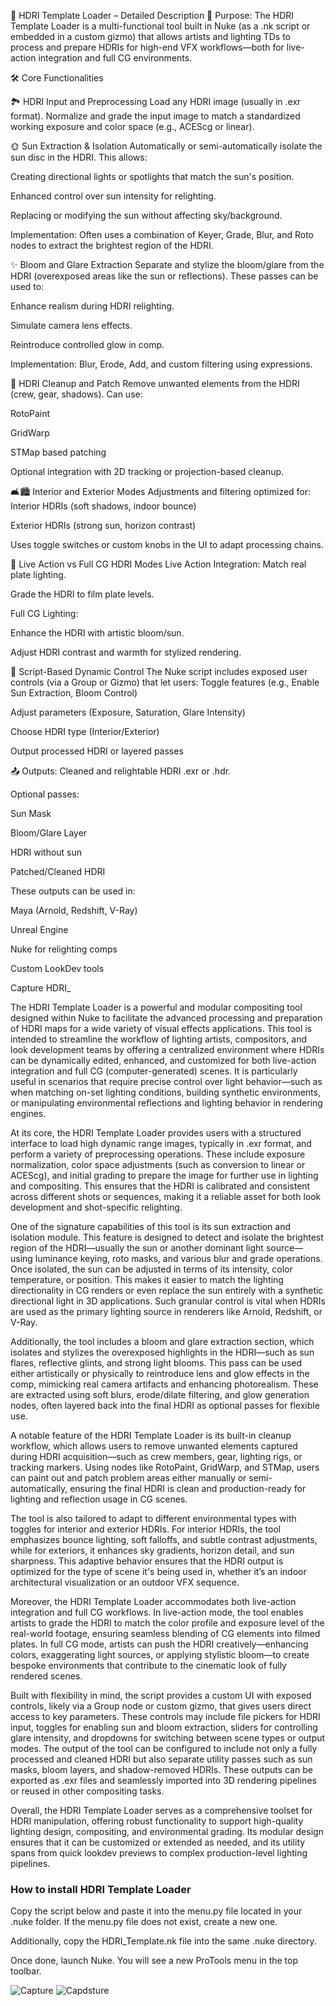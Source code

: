 
🔧 HDRI Template Loader – Detailed Description
📌 Purpose:
The HDRI Template Loader is a multi-functional tool built in Nuke (as a .nk script or embedded in a custom gizmo) that allows artists and lighting TDs to process and prepare HDRIs for high-end VFX workflows—both for live-action integration and full CG environments.

🛠️ Core Functionalities

🏞️ HDRI Input and Preprocessing
Load any HDRI image (usually in .exr format).
Normalize and grade the input image to match a standardized working exposure and color space (e.g., ACEScg or linear).

🌞 Sun Extraction & Isolation
Automatically or semi-automatically isolate the sun disc in the HDRI.
This allows:

Creating directional lights or spotlights that match the sun's position.

Enhanced control over sun intensity for relighting.

Replacing or modifying the sun without affecting sky/background.

Implementation: Often uses a combination of Keyer, Grade, Blur, and Roto nodes to extract the brightest region of the HDRI.

✨ Bloom and Glare Extraction
Separate and stylize the bloom/glare from the HDRI (overexposed areas like the sun or reflections).
These passes can be used to:

Enhance realism during HDRI relighting.

Simulate camera lens effects.

Reintroduce controlled glow in comp.

Implementation: Blur, Erode, Add, and custom filtering using expressions.

🧹 HDRI Cleanup and Patch
Remove unwanted elements from the HDRI (crew, gear, shadows).
Can use:

RotoPaint

GridWarp

STMap based patching

Optional integration with 2D tracking or projection-based cleanup.

🛋️🏙️ Interior and Exterior Modes
Adjustments and filtering optimized for:
Interior HDRIs (soft shadows, indoor bounce)

Exterior HDRIs (strong sun, horizon contrast)

Uses toggle switches or custom knobs in the UI to adapt processing chains.

🎥 Live Action vs Full CG HDRI Modes
Live Action Integration:
Match real plate lighting.

Grade the HDRI to film plate levels.

Full CG Lighting:

Enhance the HDRI with artistic bloom/sun.

Adjust HDRI contrast and warmth for stylized rendering.

🧠 Script-Based Dynamic Control
The Nuke script includes exposed user controls (via a Group or Gizmo) that let users:
Toggle features (e.g., Enable Sun Extraction, Bloom Control)

Adjust parameters (Exposure, Saturation, Glare Intensity)

Choose HDRI type (Interior/Exterior)

Output processed HDRI or layered passes

📤 Outputs:
Cleaned and relightable HDRI .exr or .hdr.

Optional passes:

Sun Mask

Bloom/Glare Layer

HDRI without sun

Patched/Cleaned HDRI

These outputs can be used in:

Maya (Arnold, Redshift, V-Ray)

Unreal Engine

Nuke for relighting comps

Custom LookDev tools

Capture
HDRI_



The HDRI Template Loader is a powerful and modular compositing tool designed within Nuke to facilitate the advanced processing and preparation of HDRI maps for a wide variety of visual effects applications. This tool is intended to streamline the workflow of lighting artists, compositors, and look development teams by offering a centralized environment where HDRIs can be dynamically edited, enhanced, and customized for both live-action integration and full CG (computer-generated) scenes. It is particularly useful in scenarios that require precise control over light behavior—such as when matching on-set lighting conditions, building synthetic environments, or manipulating environmental reflections and lighting behavior in rendering engines.

At its core, the HDRI Template Loader provides users with a structured interface to load high dynamic range images, typically in .exr format, and perform a variety of preprocessing operations. These include exposure normalization, color space adjustments (such as conversion to linear or ACEScg), and initial grading to prepare the image for further use in lighting and compositing. This ensures that the HDRI is calibrated and consistent across different shots or sequences, making it a reliable asset for both look development and shot-specific relighting.

One of the signature capabilities of this tool is its sun extraction and isolation module. This feature is designed to detect and isolate the brightest region of the HDRI—usually the sun or another dominant light source—using luminance keying, roto masks, and various blur and grade operations. Once isolated, the sun can be adjusted in terms of its intensity, color temperature, or position. This makes it easier to match the lighting directionality in CG renders or even replace the sun entirely with a synthetic directional light in 3D applications. Such granular control is vital when HDRIs are used as the primary lighting source in renderers like Arnold, Redshift, or V-Ray.

Additionally, the tool includes a bloom and glare extraction section, which isolates and stylizes the overexposed highlights in the HDRI—such as sun flares, reflective glints, and strong light blooms. This pass can be used either artistically or physically to reintroduce lens and glow effects in the comp, mimicking real camera artifacts and enhancing photorealism. These are extracted using soft blurs, erode/dilate filtering, and glow generation nodes, often layered back into the final HDRI as optional passes for flexible use.

A notable feature of the HDRI Template Loader is its built-in cleanup workflow, which allows users to remove unwanted elements captured during HDRI acquisition—such as crew members, gear, lighting rigs, or tracking markers. Using nodes like RotoPaint, GridWarp, and STMap, users can paint out and patch problem areas either manually or semi-automatically, ensuring the final HDRI is clean and production-ready for lighting and reflection usage in CG scenes.

The tool is also tailored to adapt to different environmental types with toggles for interior and exterior HDRIs. For interior HDRIs, the tool emphasizes bounce lighting, soft falloffs, and subtle contrast adjustments, while for exteriors, it enhances sky gradients, horizon detail, and sun sharpness. This adaptive behavior ensures that the HDRI output is optimized for the type of scene it's being used in, whether it’s an indoor architectural visualization or an outdoor VFX sequence.

Moreover, the HDRI Template Loader accommodates both live-action integration and full CG workflows. In live-action mode, the tool enables artists to grade the HDRI to match the color profile and exposure level of the real-world footage, ensuring seamless blending of CG elements into filmed plates. In full CG mode, artists can push the HDRI creatively—enhancing colors, exaggerating light sources, or applying stylistic bloom—to create bespoke environments that contribute to the cinematic look of fully rendered scenes.

Built with flexibility in mind, the script provides a custom UI with exposed controls, likely via a Group node or custom gizmo, that gives users direct access to key parameters. These controls may include file pickers for HDRI input, toggles for enabling sun and bloom extraction, sliders for controlling glare intensity, and dropdowns for switching between scene types or output modes. The output of the tool can be configured to include not only a fully processed and cleaned HDRI but also separate utility passes such as sun masks, bloom layers, and shadow-removed HDRIs. These outputs can be exported as .exr files and seamlessly imported into 3D rendering pipelines or reused in other compositing tasks.

Overall, the HDRI Template Loader serves as a comprehensive toolset for HDRI manipulation, offering robust functionality to support high-quality lighting design, compositing, and environmental grading. Its modular design ensures that it can be customized or extended as needed, and its utility spans from quick lookdev previews to complex production-level lighting pipelines.

### How to install HDRI Template Loader
Copy the script below and paste it into the menu.py file located in your .nuke folder. If the menu.py file does not exist, create a new one.

Additionally, copy the HDRI_Template.nk file into the same .nuke directory.

Once done, launch Nuke. You will see a new ProTools menu in the top toolbar.




![Capture](https://github.com/user-attachments/assets/05b6d3d8-7428-470b-b439-65a3a96967c2)
![Capdsture](https://github.com/user-attachments/assets/f5ed6e0c-cf0b-4417-9914-e0e39d476dc4)
